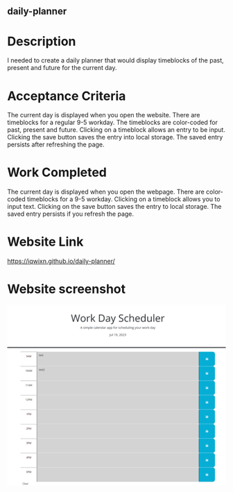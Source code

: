## daily-planner

# Description

I needed to create a daily planner that would display timeblocks of the past, present and future for the current day.

# Acceptance Criteria

The current day is displayed when you open the website.
There are timeblocks for a regular 9-5 workday.
The timeblocks are color-coded for past, present and future.
Clicking on a timeblock allows an entry to be input.
Clicking the save button saves the entry into local storage.
The saved entry persists after refreshing the page.


# Work Completed

The current day is displayed when you open the webpage.
There are color-coded timeblocks for a 9-5 workday.
Clicking on a timeblock allows you to input text.
Clicking on the save button saves the entry to local storage.
The saved entry persists if you refresh the page.


# Website Link

https://iqwixn.github.io/daily-planner/

# Website screenshot

![Screenshot of Daily Planner website](assets/images/daily-planner.png)


